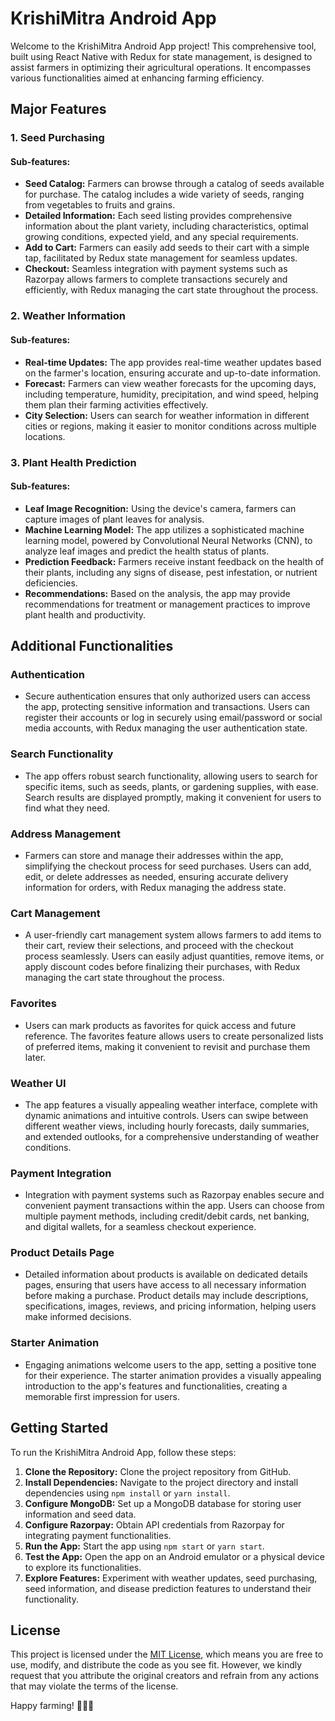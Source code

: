 # KrishiMitra Android App

Welcome to the KrishiMitra Android App project! This comprehensive tool, built using React Native with Redux for state management, is designed to assist farmers in optimizing their agricultural operations. It encompasses various functionalities aimed at enhancing farming efficiency.

## Major Features

### 1. Seed Purchasing

#### Sub-features:
- **Seed Catalog:** Farmers can browse through a catalog of seeds available for purchase. The catalog includes a wide variety of seeds, ranging from vegetables to fruits and grains.
- **Detailed Information:** Each seed listing provides comprehensive information about the plant variety, including characteristics, optimal growing conditions, expected yield, and any special requirements.
- **Add to Cart:** Farmers can easily add seeds to their cart with a simple tap, facilitated by Redux state management for seamless updates.
- **Checkout:** Seamless integration with payment systems such as Razorpay allows farmers to complete transactions securely and efficiently, with Redux managing the cart state throughout the process.

### 2. Weather Information

#### Sub-features:
- **Real-time Updates:** The app provides real-time weather updates based on the farmer's location, ensuring accurate and up-to-date information.
- **Forecast:** Farmers can view weather forecasts for the upcoming days, including temperature, humidity, precipitation, and wind speed, helping them plan their farming activities effectively.
- **City Selection:** Users can search for weather information in different cities or regions, making it easier to monitor conditions across multiple locations.

### 3. Plant Health Prediction

#### Sub-features:
- **Leaf Image Recognition:** Using the device's camera, farmers can capture images of plant leaves for analysis.
- **Machine Learning Model:** The app utilizes a sophisticated machine learning model, powered by Convolutional Neural Networks (CNN), to analyze leaf images and predict the health status of plants.
- **Prediction Feedback:** Farmers receive instant feedback on the health of their plants, including any signs of disease, pest infestation, or nutrient deficiencies.
- **Recommendations:** Based on the analysis, the app may provide recommendations for treatment or management practices to improve plant health and productivity.

## Additional Functionalities

### Authentication
- Secure authentication ensures that only authorized users can access the app, protecting sensitive information and transactions. Users can register their accounts or log in securely using email/password or social media accounts, with Redux managing the user authentication state.

### Search Functionality
- The app offers robust search functionality, allowing users to search for specific items, such as seeds, plants, or gardening supplies, with ease. Search results are displayed promptly, making it convenient for users to find what they need.

### Address Management
- Farmers can store and manage their addresses within the app, simplifying the checkout process for seed purchases. Users can add, edit, or delete addresses as needed, ensuring accurate delivery information for orders, with Redux managing the address state.

### Cart Management
- A user-friendly cart management system allows farmers to add items to their cart, review their selections, and proceed with the checkout process seamlessly. Users can easily adjust quantities, remove items, or apply discount codes before finalizing their purchases, with Redux managing the cart state throughout the process.

### Favorites
- Users can mark products as favorites for quick access and future reference. The favorites feature allows users to create personalized lists of preferred items, making it convenient to revisit and purchase them later.

### Weather UI
- The app features a visually appealing weather interface, complete with dynamic animations and intuitive controls. Users can swipe between different weather views, including hourly forecasts, daily summaries, and extended outlooks, for a comprehensive understanding of weather conditions.

### Payment Integration
- Integration with payment systems such as Razorpay enables secure and convenient payment transactions within the app. Users can choose from multiple payment methods, including credit/debit cards, net banking, and digital wallets, for a seamless checkout experience.

### Product Details Page
- Detailed information about products is available on dedicated details pages, ensuring that users have access to all necessary information before making a purchase. Product details may include descriptions, specifications, images, reviews, and pricing information, helping users make informed decisions.

### Starter Animation
- Engaging animations welcome users to the app, setting a positive tone for their experience. The starter animation provides a visually appealing introduction to the app's features and functionalities, creating a memorable first impression for users.

## Getting Started

To run the KrishiMitra Android App, follow these steps:

1. **Clone the Repository:** Clone the project repository from GitHub.
2. **Install Dependencies:** Navigate to the project directory and install dependencies using `npm install` or `yarn install`.
3. **Configure MongoDB:** Set up a MongoDB database for storing user information and seed data.
4. **Configure Razorpay:** Obtain API credentials from Razorpay for integrating payment functionalities.
5. **Run the App:** Start the app using `npm start` or `yarn start`.
6. **Test the App:** Open the app on an Android emulator or a physical device to explore its functionalities.
7. **Explore Features:** Experiment with weather updates, seed purchasing, seed information, and disease prediction features to understand their functionality.



## License

This project is licensed under the [MIT License](LICENSE), which means you are free to use, modify, and distribute the code as you see fit. However, we kindly request that you attribute the original creators and refrain from any actions that may violate the terms of the license.

Happy farming! 🌱🚜📱

